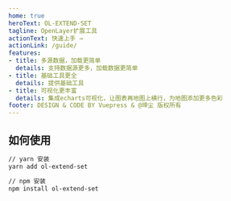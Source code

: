 ```yaml
---
home: true
heroText: OL-EXTEND-SET
tagline: OpenLayer扩展工具
actionText: 快速上手 →
actionLink: /guide/
features:
- title: 多源数据，加载更简单
  details: 支持数据源更多，加载数据更简单
- title: 基础工具更全
  details: 提供基础工具
- title: 可视化更丰富
  details: 集成echarts可视化，让图表再地图上横行，为地图添加更多色彩
footer: DESIGN & CODE BY Vuepress & @坤尘 版权所有
---
```


## 如何使用
``` bash
// yarn 安装
yarn add ol-extend-set

// npm 安装
npm install ol-extend-set
```